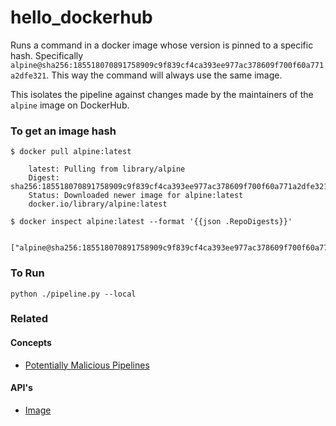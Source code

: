 # hello_dockerhub

Runs a command in a docker image whose version is pinned to a specific hash.  Specifically `alpine@sha256:185518070891758909c9f839cf4ca393ee977ac378609f700f60a771a2dfe321`.  This way the command will always use the same image.

This isolates the pipeline against changes made by the maintainers of the `alpine` image on DockerHub.

### To get an image hash

    $ docker pull alpine:latest

        latest: Pulling from library/alpine
        Digest: sha256:185518070891758909c9f839cf4ca393ee977ac378609f700f60a771a2dfe321
        Status: Downloaded newer image for alpine:latest
        docker.io/library/alpine:latest

    $ docker inspect alpine:latest --format '{{json .RepoDigests}}'

        ["alpine@sha256:185518070891758909c9f839cf4ca393ee977ac378609f700f60a771a2dfe321"]

### To Run

    python ./pipeline.py --local

### Related

#### Concepts

- [Potentially Malicious Pipelines](https://www.conducto.com/docs/basics/agents#potentially-malicious-pipelines)

#### API's

- [Image](https://conducto.com/api/docker.html#conducto.Image)
